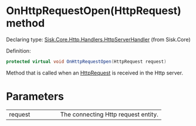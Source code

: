 <!--

Copyrights 2023 Sisk Framework - CypherPotato
Published under MIT license

!!! DO NOT EDIT THIS FILE !!!
This file was generated by a tool in the Sisk package. To edit the information in this documentation,
edit the XML documentation present in the Sisk source code.

-->


# OnHttpRequestOpen(HttpRequest) method

Declaring type: [Sisk.Core.Http.Handlers.HttpServerHandler](/read?q=/contents/spec/Sisk.Core.Http.Handlers.HttpServerHandler.md) (from Sisk.Core)


Definition:

```cs
protected virtual void OnHttpRequestOpen(HttpRequest request)
```

Method that is called when an <a href="/read?q=/contents/spec/Sisk.Core.Http.HttpRequest.md">HttpRequest</a> is received in the Http server.


# Parameters

<table>
    <tbody>
<tr>
    <td width="33%">request</td>
    <td>The connecting Http request entity.</td>
</tr>
    </tbody>
</table>

